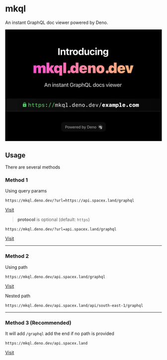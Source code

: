 # mkql

An instant GraphQL doc viewer powered by Deno.

<img src="https://raw.githubusercontent.com/seanghay/mkql/main/mkql.png" width="800">

## Usage

There are several methods

### Method 1

Using query params

```
https://mkql.deno.dev/?url=https://api.spacex.land/graphql
```

[Visit](https://mkql.deno.dev/?url=https://api.spacex.land/graphql)


> **protocol** is optional (default: `https`)

```
https://mkql.deno.dev/?url=api.spacex.land/graphql
```

[Visit](https://mkql.deno.dev/?url=api.spacex.land/graphql)

---

### Method 2

Using path

```
https://mkql.deno.dev/api.spacex.land/graphql
```

[Visit](https://mkql.deno.dev/api.spacex.land/graphql)

Nested path

```
https://mkql.deno.dev/api.spacex.land/api/south-east-1/graphql
```

---

### Method 3 (Recommended)

It will add `/graphql` add the end if no path is provided

```
https://mkql.deno.dev/api.spacex.land
```
[Visit](https://mkql.deno.dev/api.spacex.land)


